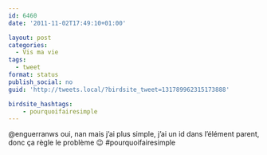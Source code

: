 ```yaml
---
id: 6460
date: '2011-11-02T17:49:10+01:00'

layout: post
categories:
  - Vis ma vie
tags:
  - tweet
format: status
publish_social: no
guid: 'http://tweets.local/?birdsite_tweet=131789962315173888'

birdsite_hashtags:
    - pourquoifairesimple
---
```


@enguerranws oui, nan mais j’ai plus simple, j’ai un id dans l’élément parent, donc ça règle le problème 😉 #pourquoifairesimple